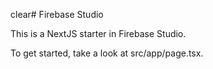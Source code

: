 clear# Firebase Studio

This is a NextJS starter in Firebase Studio.

To get started, take a look at src/app/page.tsx.
